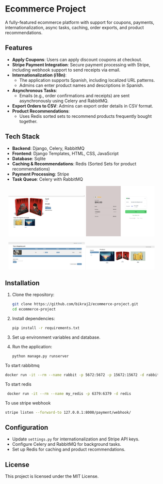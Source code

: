 # Ecommerce Project

A fully-featured ecommerce platform with support for coupons, payments, internationalization, async tasks, caching, order exports, and product recommendations.

## Features

- **Apply Coupons**: Users can apply discount coupons at checkout.
- **Stripe Payment Integration**: Secure payment processing with Stripe, including webhook support to send receipts via email.
- **Internationalization (i18n)**:
  - The application supports Spanish, including localized URL patterns.
  - Admins can enter product names and descriptions in Spanish.
- **Asynchronous Tasks**:
  - Emails (e.g., order confirmations and receipts) are sent asynchronously using Celery and RabbitMQ.
- **Export Orders to CSV**: Admins can export order details in CSV format.
- **Product Recommendations**:
  - Uses Redis sorted sets to recommend products frequently bought together.

## Tech Stack

- **Backend**: Django, Celery, RabbitMQ
- **Frontend**: Django Templates, HTML, CSS, JavaScript
- **Database**: Sqlite
- **Caching & Recommendations**: Redis (Sorted Sets for product recommendations)
- **Payment Processing**: Stripe
- **Task Queue**: Celery with RabbitMQ


<p align="center">
  
  <img src="assets/recommendation.png" width="50%" alt="Order Summary">
  <img src="assets/stripe.png" width="45%" alt="Product Page">
</p>

<p align="center">
  <img src="assets/cart.png" width="50%" alt="Checkout Page">
  <img src="assets/home.png" width="45%" alt="Home Page">
</p>

## Installation

1. Clone the repository:

   ```sh
   git clone https://github.com/bikraj2/ecommerce-project.git
   cd ecommerce-project
   ```

2. Install dependencies:

   ```sh
   pip install -r requirements.txt
   ```

3. Set up environment variables and database.

4. Run the application:
   ```sh
   python manage.py runserver
   ```
To start rabbitmq
```sh
docker run -it --rm --name rabbit -p 5672:5672 -p 15672:15672 -d rabbitmq:3  
```
To start redis
```sh
 docker run -it --rm --name my_redis -p 6379:6379 -d redis  
```
To use stripe webhook
```sh
stripe listen --forward-to 127.0.0.1:8000/payment/webhook/  
```
## Configuration

- Update `settings.py` for internationalization and Stripe API keys.
- Configure Celery and RabbitMQ for background tasks.
- Set up Redis for caching and product recommendations.

## License

This project is licensed under the MIT License.

